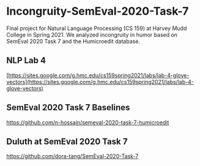 # Incongruity-SemEval-2020-Task-7
Final project for Natural Language Processing (CS 159) at Harvey Mudd College in Spring 2021. We analyzed incongruity in humor based on SemEval 2020 Task 7 and the Humicroedit database.

## NLP Lab 4
[https://sites.google.com/g.hmc.edu/cs159spring2021/labs/lab-4-glove-vectors](https://sites.google.com/g.hmc.edu/cs159spring2021/labs/lab-4-glove-vectors)

## SemEval 2020 Task 7 Baselines
https://github.com/n-hossain/semeval-2020-task-7-humicroedit

## Duluth at SemEval 2020 Task 7
https://github.com/dora-tang/SemEval-2020-Task-7

